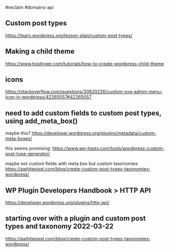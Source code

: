 #reclaim #domains-api

## Custom post types
https://learn.wordpress.org/lesson-plan/custom-post-types/

## Making a child theme
https://www.hostinger.com/tutorials/how-to-create-wordpress-child-theme

## icons
https://stackoverflow.com/questions/30620226/custom-svg-admin-menu-icon-in-wordpress/42265057#42265057

## need to add custom fields to custom post types, using add_meta_box()
maybe this? https://developer.wordpress.org/plugins/metadata/custom-meta-boxes/

this seems promising: https://www.wp-hasty.com/tools/wordpress-custom-post-type-generator/

maybe not custom fields with meta box but custom taxonomies
https://awhitepixel.com/blog/create-custom-post-types-taxonomies-wordpress/

## WP Plugin Developers Handbook > HTTP API
https://developer.wordpress.org/plugins/http-api/

## starting over with a plugin and custom post types and taxonomy 2022-03-22
https://awhitepixel.com/blog/create-custom-post-types-taxonomies-wordpress/ 